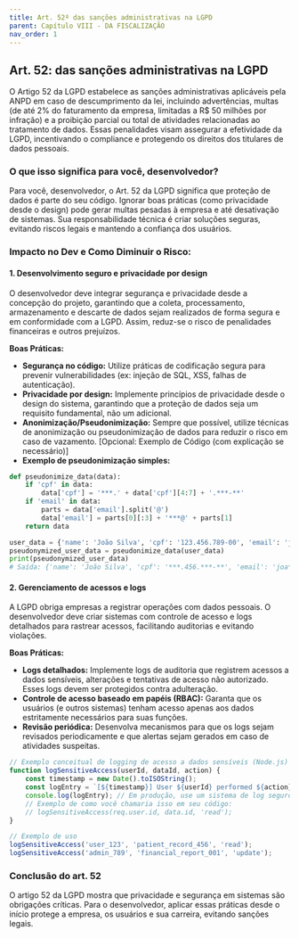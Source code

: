 ```yaml
---
title: Art. 52º das sanções administrativas na LGPD
parent: Capítulo VIII - DA FISCALIZAÇÃO
nav_order: 1
---
```


## Art. 52: das sanções administrativas na LGPD

O Artigo 52 da LGPD estabelece as sanções administrativas aplicáveis pela ANPD em caso de descumprimento da lei, incluindo advertências, multas (de até 2% do faturamento da empresa, limitadas a R$ 50 milhões por infração) e a proibição parcial ou total de atividades relacionadas ao tratamento de dados. Essas penalidades visam assegurar a efetividade da LGPD, incentivando o compliance e protegendo os direitos dos titulares de dados pessoais.

### O que isso significa para você, desenvolvedor?

Para você, desenvolvedor, o Art. 52 da LGPD significa que proteção de dados é parte do seu código. Ignorar boas práticas (como privacidade desde o design) pode gerar multas pesadas à empresa e até desativação de sistemas. Sua responsabilidade técnica é criar soluções seguras, evitando riscos legais e mantendo a confiança dos usuários.

### Impacto no Dev e Como Diminuir o Risco:

#### 1. Desenvolvimento seguro e privacidade por design

O desenvolvedor deve integrar segurança e privacidade desde a concepção do projeto, garantindo que a coleta, processamento, armazenamento e descarte de dados sejam realizados de forma segura e em conformidade com a LGPD. Assim, reduz-se o risco de penalidades financeiras e outros prejuízos.

**Boas Práticas:**

*   **Segurança no código:** Utilize práticas de codificação segura para prevenir vulnerabilidades (ex: injeção de SQL, XSS, falhas de autenticação).
*   **Privacidade por design:** Implemente princípios de privacidade desde o design do sistema, garantindo que a proteção de dados seja um requisito fundamental, não um adicional.
*   **Anonimização/Pseudonimização:** Sempre que possível, utilize técnicas de anonimização ou pseudonimização de dados para reduzir o risco em caso de vazamento.
[Opcional: Exemplo de Código (com explicação se necessário)]
*   **Exemplo de pseudonimização simples:**
```python
def pseudonimize_data(data):
    if 'cpf' in data:
        data['cpf'] = '***.' + data['cpf'][4:7] + '.***-**'
    if 'email' in data:
        parts = data['email'].split('@')
        data['email'] = parts[0][:3] + '***@' + parts[1]
    return data

user_data = {'name': 'João Silva', 'cpf': '123.456.789-00', 'email': 'joao.silva@example.com'}
pseudonymized_user_data = pseudonimize_data(user_data)
print(pseudonymized_user_data)
# Saída: {'name': 'João Silva', 'cpf': '***.456.***-**', 'email': 'joa***@example.com'}
```

#### 2. Gerenciamento de acessos e logs

A LGPD obriga empresas a registrar operações com dados pessoais. O desenvolvedor deve criar sistemas com controle de acesso e logs detalhados para rastrear acessos, facilitando auditorias e evitando violações.

**Boas Práticas:**

*   **Logs detalhados:** Implemente logs de auditoria que registrem acessos a dados sensíveis, alterações e tentativas de acesso não autorizado. Esses logs devem ser protegidos contra adulteração.
*   **Controle de acesso baseado em papéis (RBAC):** Garanta que os usuários (e outros sistemas) tenham acesso apenas aos dados estritamente necessários para suas funções.
*   **Revisão periódica:** Desenvolva mecanismos para que os logs sejam revisados periodicamente e que alertas sejam gerados em caso de atividades suspeitas.

```javascript
// Exemplo conceitual de logging de acesso a dados sensíveis (Node.js)
function logSensitiveAccess(userId, dataId, action) {
    const timestamp = new Date().toISOString();
    const logEntry = `[${timestamp}] User ${userId} performed ${action} on data ${dataId}.`;
    console.log(logEntry); // Em produção, use um sistema de log seguro (e.g., ELK Stack)
    // Exemplo de como você chamaria isso em seu código:
    // logSensitiveAccess(req.user.id, data.id, 'read');
}

// Exemplo de uso
logSensitiveAccess('user_123', 'patient_record_456', 'read');
logSensitiveAccess('admin_789', 'financial_report_001', 'update');
```

### Conclusão do art. 52

O artigo 52 da LGPD mostra que privacidade e segurança em sistemas são obrigações críticas. Para o desenvolvedor, aplicar essas práticas desde o início protege a empresa, os usuários e sua carreira, evitando sanções legais.

